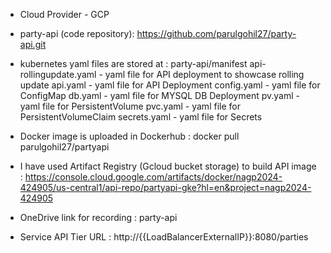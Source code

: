  - Cloud Provider - GCP

- party-api (code repository): https://github.com/parulgohil27/party-api.git

- kubernetes yaml files are stored at : party-api/manifest
    api-rollingupdate.yaml - yaml file for API deployment to showcase rolling update
    api.yaml - yaml file for API Deployment 
    config.yaml - yaml file for ConfigMap 
    db.yaml - yaml file for MYSQL DB Deployment 
    pv.yaml - yaml file for PersistentVolume
    pvc.yaml - yaml file for PersistentVolumeClaim
    secrets.yaml - yaml file for Secrets

- Docker image is uploaded in Dockerhub : docker pull parulgohil27/partyapi

- I have used Artifact Registry (Gcloud bucket storage) to build API image : https://console.cloud.google.com/artifacts/docker/nagp2024-424905/us-central1/api-repo/partyapi-gke?hl=en&project=nagp2024-424905

- OneDrive link for recording : party-api

- Service API Tier URL : http://{{LoadBalancerExternalIP}}:8080/parties

